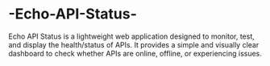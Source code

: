 # -Echo-API-Status-
Echo API Status is a lightweight web application designed to monitor, test, and display the health/status of APIs. It provides a simple and visually clear dashboard to check whether APIs are online, offline, or experiencing issues.
